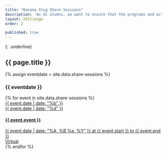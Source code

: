 ```yaml
---
title: "Banana Slug Share Sessions"
description: 'As UC alumni, we want to ensure that the programs and activities that make the UC Santa Cruz experience so unique have the resources they need to remain resilient. We know the experience that each of us had on campus made a profound impact on our lives. Join thousands of dedicated alumni like you by making a donation to UC Santa Cruz, ensuring our future alumni have the support they need to thrive.'
layout: 2021/page
order: 2

published: true
---
```

{: .underline}
## {{ page.title }}

{% assign eventdate = site.data.share-sessions %}
<h3>{{ eventdate }}</h3>
{% for event in site.data.share-sessions %}
  <div class="component-wrapper">
    <a class="events-card" href="{{ event.zoom-link }}">
      <div class="events-card-content">
        <div class="date">
            <div class="month">{{ event.date | date: "%b" }}</div>
            <div class="day">{{ event.date | date: "%d" }}</div>
        </div>
          <div class="inner">
            <div class="card-content">
              <h4 class="header">{{ event.event }}</h4>
              <div class="tags">
                <span class="topics-title">
                  <div class="time">
                      <i class="fa fa-clock-o turquiose-text"></i> {{ event.date | date: "%A, %B %e, %Y" }} at {{ event.start }} to {{ event.end }}
                  </div>
                  <div class="location">
                    <i class="fa fa-map-marker turquiose-text"></i> Virtual
                  </div>
                </span>
              </div>
            </div>
          </div>   
      </div>
    </a>
  </div>
{% endfor %}




